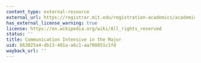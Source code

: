 ```yaml
---
content_type: external-resource
external_url: https://registrar.mit.edu/registration-academics/academic-requirements/communication-requirement/ci-m-subjects
has_external_license_warning: true
license: https://en.wikipedia.org/wiki/All_rights_reserved
status: ''
title: Communication Intensive in the Major
uid: 863025a4-db13-401a-a6c1-aa700851c1fd
wayback_url: ''
---
```

